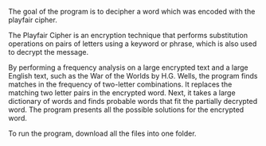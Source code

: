 The goal of the program is to decipher a word which was encoded with the playfair cipher.

The Playfair Cipher is an encryption technique that performs substitution operations on pairs of letters using a keyword or phrase,
which is also used to decrypt the message.  

By performing a frequency analysis on a large encrypted 
text and a large English text, such as the War of the Worlds by H.G. Wells, the program
finds matches in the frequency of two-letter combinations. It replaces the matching two letter pairs in the encrypted word. 
Next, it takes a large dictionary of words and finds probable words that fit the partially
decrypted word. The program presents all the possible solutions for the encrypted word.

To run the program, download all the files into one folder.
